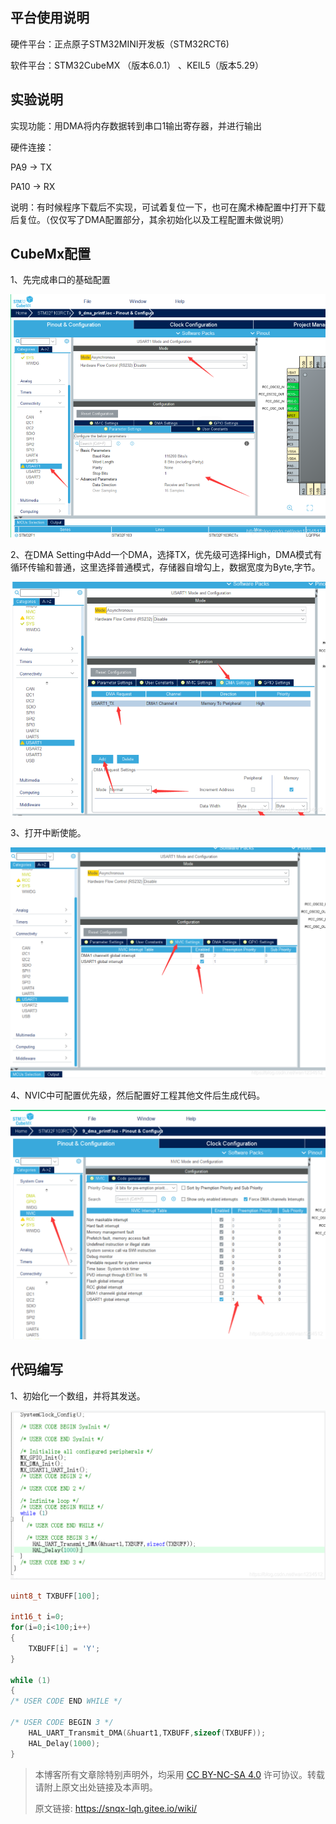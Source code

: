 ## 平台使用说明

硬件平台：正点原子STM32MINI开发板（STM32RCT6)

软件平台：STM32CubeMX （版本6.0.1） 、KEIL5（版本5.29）

## 实验说明

实现功能：用DMA将内存数据转到串口1输出寄存器，并进行输出

硬件连接： 

PA9   ->  TX

PA10 ->   RX

说明：有时候程序下载后不实现，可试着复位一下，也可在魔术棒配置中打开下载后复位。（仅仅写了DMA配置部分，其余初始化以及工程配置未做说明）

## CubeMx配置

1、先完成串口的基础配置

![](image/08_DMA_串口发送_pic01.png)

2、在DMA Setting中Add一个DMA，选择TX，优先级可选择High，DMA模式有循环传输和普通，这里选择普通模式，存储器自增勾上，数据宽度为Byte,字节。

![](image/08_DMA_串口发送_pic02.png)

3、打开中断使能。

![](image/08_DMA_串口发送_pic03.png)

4、NVIC中可配置优先级，然后配置好工程其他文件后生成代码。

![](image/08_DMA_串口发送_pic04.png)

## 代码编写

1、初始化一个数组，并将其发送。

![](image/08_DMA_串口发送_pic05.png)

```c
uint8_t TXBUFF[100];  
​  
int16_t i=0;  
for(i=0;i<100;i++)  
{  
    TXBUFF[i] = 'Y';  
}  
​  
while (1)  
{  
/* USER CODE END WHILE */  
​  
/* USER CODE BEGIN 3 */  
    HAL_UART_Transmit_DMA(&huart1,TXBUFF,sizeof(TXBUFF));  
    HAL_Delay(1000);  
}
```

>本博客所有文章除特别声明外，均采用 [CC BY-NC-SA 4.0](https://creativecommons.org/licenses/by-nc-sa/4.0/) 许可协议。转载请附上原文出处链接及本声明。
>
>原文链接: https://snqx-lqh.gitee.io/wiki/